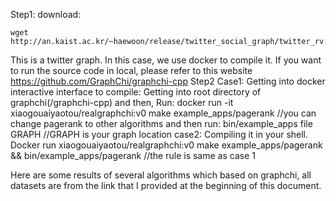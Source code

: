 Step1: download:  
```
wget http://an.kaist.ac.kr/~haewoon/release/twitter_social_graph/twitter_rv.tar.gz
```
This is a twitter graph.
In this case, we use docker to compile it. If you want to run the source code in local, please refer to this 
website https://github.com/GraphChi/graphchi-cpp
Step2
Case1: Getting into docker interactive interface to compile:
Getting into root directory of graphchi(/graphchi-cpp) and then, 
Run: docker run -it xiaogouaiyaotou/realgraphchi:v0
make example_apps/pagerank	 //you can change pagerank to other algorithms
and then run:
bin/example_apps file GRAPH    //GRAPH is your graph location
case2: Compiling it in your shell.
Docker run xiaogouaiyaotou/realgraphchi:v0 make example_apps/pagerank && bin/example_apps/pagerank       //the rule is same as case 1

Here are some results of several algorithms which based on graphchi, all datasets are from the link that I provided at the beginning 
of this document.

